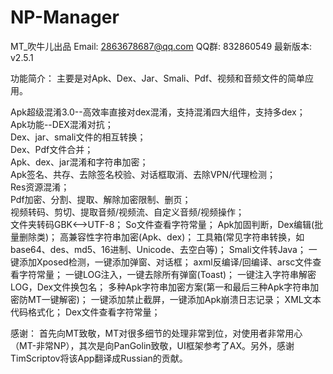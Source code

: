 # NP-Manager
MT_吹牛儿出品 
Email: 2863678687@qq.com 
QQ群: 832860549 
最新版本: v2.5.1 

功能简介：
  主要是对Apk、Dex、Jar、Smali、Pdf、视频和音频文件的简单应用。

Apk超级混淆3.0--高效率直接对dex混淆，支持混淆四大组件，支持多dex；<br>
Apk功能--DEX混淆对抗；<br>
Dex、jar、smali文件的相互转换；<br>
Dex、Pdf文件合并；<br>
Apk、dex、jar混淆和字符串加密；<br>
Apk签名、共存、去除签名校验、对话框取消、去除VPN/代理检测；<br>
Res资源混淆；<br>
Pdf加密、分割、提取、解除加密限制、删页；<br>
视频转码、剪切、提取音频/视频流、自定义音频/视频操作；<br>
文件夹转码GBK<-->UTF-8；
So文件查看字符常量；
Apk加固判断，Dex编辑(批量删除类)；
高兼容性字符串加密(Apk、dex)；
工具箱(常见字符串转换，如base64、des、md5、16进制、Unicode、去空白等)；
Smali文件转Java；
一键添加Xposed检测，一键添加弹窗、对话框；
axml反编译/回编译、arsc文件查看字符常量；
一键LOG注入，一键去除所有弹窗(Toast)；
一键注入字符串解密LOG，Dex文件换包名；
多种Apk字符串加密方案(第一和最后三种Apk字符串加密防MT一键解密)；
一键添加禁止截屏，一键添加Apk崩溃日志记录；
XML文本代码格式化；
Dex文件查看字符常量；

感谢：
  首先向MT致敬，MT对很多细节的处理非常到位，对使用者非常用心（MT-非常NP），其次是向PanGolin致敬，UI框架参考了AX。另外，感谢TimScriptov将该App翻译成Russian的贡献。
